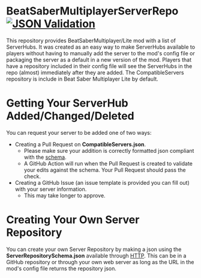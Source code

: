 # BeatSaberMultiplayerServerRepo [![JSON Validation](https://github.com/Zingabopp/BeatSaberMultiplayerServerRepo/workflows/JSON%20Validation/badge.svg?branch=master&event=push)](https://github.com/Zingabopp/BeatSaberMultiplayerServerRepo/actions)
This repository provides BeatSaberMultiplayer/Lite mod with a list of ServerHubs. It was created as an easy way to make ServerHubs available to players without having to manually add the server to the mod's config file or packaging the server as a default in a new version of the mod. Players that have a repository included in their config file will see the ServerHubs in the repo (almost) immediately after they are added. The CompatibleServers repository is include in Beat Saber Multiplayer Lite by default.

# Getting Your ServerHub Added/Changed/Deleted
You can request your server to be added one of two ways:
* Creating a Pull Request on **CompatibleServers.json**.
  * Please make sure your addition is correctly formatted json compliant with the [schema](https://raw.githubusercontent.com/Zingabopp/BeatSaberMultiplayerServerRepo/master/ServerRepositorySchema.json).
  * A GitHub Action will run when the Pull Request is created to validate your edits against the schema. Your Pull Request should pass the check.
* Creating a GitHub Issue (an issue template is provided you can fill out) with your server information.
  * This may take longer to approve.

# Creating Your Own Server Repository
You can create your own Server Repository by making a json using the **ServerRepositorySchema.json** available through [HTTP](https://raw.githubusercontent.com/Zingabopp/BeatSaberMultiplayerServerRepo/master/ServerRepositorySchema.json). This can be in a GitHub repository or through your own web server as long as the URL in the mod's config file returns the repository json.
